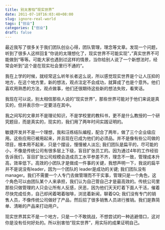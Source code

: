 ```yaml
---
title: 别太害怕“现实世界”
date: 2011-07-18T16:03:48+08:00
slug: ignore-real-world
tags: ["创业"]
categories: ["创业"]
draft: false
---
```


最近我写了很多关于我们团队创业心得，团队管理，理念等文章。发现一个问题，听到了很多人这样回复“你说的太理想化了，现实世界不可能实现”，”真实世界不可能做到“等等。可能大家也遇到过这样的情景，当你给别人说了一个新想法时，经常会听到”这个是在现实社会里行不通的“。
<!--more-->
我在上学的时候，就经常这么听年长者这么说，所以感觉现实世界是个让人压抑的地方，在这个地方里，新的想法，观点注定不会成功，就算成了也是个意外。他们喜欢用熟悉的方法，观点做事，他们还很期待这些新的想法失败，看笑话。

我现在可以说，别太相信那些人说的“现实世界”，那些世界可能对于他们来说是真实的，但并表示你一定要活在其中。

我之间写的文章并不是理论知识，不是学校里的教科书，更不是什么教授的一个研究题目，而是真实的，现实的，我们用了两年时间实践证明的。

敏捷开发并不是一个理想，我和汪练结队编程，配合了两年，做了三个企业级应用。这些应用已被用起来，并且现在已成为他们的必须品。并不是像有些公司做的项目，根本用不起来，只是个摆设，慢慢被人淡忘;
我们团队是扁平的，尽可能的小，不像是传统公司有很多层上下级，盲目扩张员工的。因为通过4年的工作经验告诉我们，盲目扩张公司规模会造成员工水平参差不齐，理念不一致，管理成本升高，效率低下。高效的小团队才是做成一件事的关键，我想声明一下，我说的扁平并不是说没有leader，因为一个团队的 leader是成功的关键;
我们团队没有manager。我们不需要一个人专门去做管理而不干实事，管理只是一个角色，这个角色可以由团队某个人来承担，我们认为自己管自己才是最高效的。传统公司里那些只做管理的人只会让所有人反感，厌恶，因为他们天天盯着下面人干活，催着尽快完成任务，自己却闲着喝着咖啡，浏览着新闻，聊着QQ;
我们没有专门的销售人员，不像传统公司做好了产品，然后招了很多销售人员进行推销。我们是靠简单、清晰的产品来打动用户。

现实世界其实不是一个地方，只是一个不敢挑战，不想尝试的一种逃避借口，这对你是没有任何好处的。所以别害怕“现实世界”，用实际的成果证明自己。
